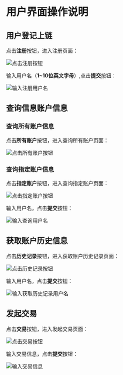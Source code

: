 # 用户界面操作说明

## 用户登记上链

点击**注册**按钮，进入注册页面：

![点击注册按钮](/home/shiyijie/go/src/myrepo/PufferBlock/browser/pages/init.png)

输入用户名（**1~10位英文字母**）,点击**提交**按钮：

![输入注册用户名](/home/shiyijie/go/src/myrepo/PufferBlock/browser/pages/printInitName.png)

## 查询信息账户信息

### 查询所有账户信息

点击**所有账户**按钮，进入查询所有账户页面：

![点击所有账户按钮](/home/shiyijie/go/src/myrepo/PufferBlock/browser/pages/queryAll.png)

### 查询指定账户信息

点击**指定账户**按钮，进入查询指定账户页面：

![点击指定账户按钮](/home/shiyijie/go/src/myrepo/PufferBlock/browser/pages/queryUser.png)

输入用户名，点击**提交**按钮：

![输入查询用户名](/home/shiyijie/go/src/myrepo/PufferBlock/browser/pages/printQueryName.png)

## 获取账户历史信息

点击**历史记录**按钮，进入获取账户历史记录页面：

![点击历史记录按钮](/home/shiyijie/go/src/myrepo/PufferBlock/browser/pages/History.png)

输入用户名，点击**提交**按钮：

![输入获取历史记录用户名](/home/shiyijie/go/src/myrepo/PufferBlock/browser/pages/printHistoryName.png)

## 发起交易

点击**交易**按钮，进入发起交易页面：

![点击交易按钮](/home/shiyijie/go/src/myrepo/PufferBlock/browser/pages/invoke.png)

输入交易信息，点击**提交**按钮：

![输入交易信息](/home/shiyijie/go/src/myrepo/PufferBlock/browser/pages/printInvokeInfo.png)

